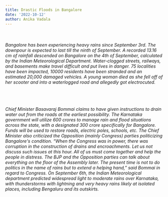 ```yaml
---
title: Drastic Floods in Bangalore
date: '2022-10-12'
author: Anika Vadala
---
```


<br>
<h6>
Bangalore has been experiencing heavy rains since September 3rd. The downpour is expected to last till the ninth of September. A recorded 13.16 cm of rainfall descended on Bangalore on the 4th of September, calculated by the Indian Meteorological Department. Water-clogged streets, railways, and basements make travel difficult and put lives in danger. 75 localities have been impacted, 10000 residents have been stranded and an estimated 20,000 damaged vehicles. A young woman died as she fell off of her scooter and into a waterlogged road and allegedly got electrocuted. 
</h6>
<br>
<h6>
Chief Minister Basavaraj Bommai claims to have given instructions to drain water out from the roads at the earliest possibility. The Karnataka government will utilize 600 crores to manage rain and flood situations across the state, with a designated 300 crore specifically for Bangalore. Funds will be used to restore roads, electric poles, schools, etc. The Chief Minister also criticized the Opposition (mainly Congress)  parties politicizing Bangalore's condition. “When the Congress was in power, there was corruption in the construction of drains and encroachments. Let us not discuss such issues at this hour. All of us must come together and help the people in distress. The BJP and the Opposition parties can talk about everything on the floor of the Assembly later. The present time is not to do politics in the name of rains but to extend a helping hand,” said Bommai in regard to Congress. On September 6th, the Indian Meteorological department predicted widespread light to moderate rains over Karnataka, with thunderstorms with lightning and very heavy rains likely at isolated places, including Bengaluru and its outskirts.
</h6>
